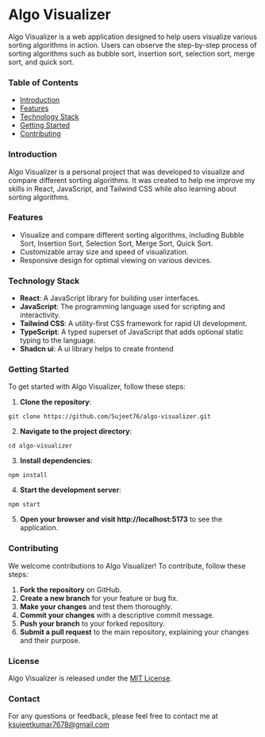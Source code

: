 # Algo Visualizer

Algo Visualizer is a web application designed to help users visualize various sorting algorithms in action. Users can observe the step-by-step process of sorting algorithms such as bubble sort, insertion sort, selection sort, merge sort, and quick sort.

### Table of Contents

- [Introduction](#introduction)
- [Features](#features)
- [Technology Stack](#technology-stack)
- [Getting Started](#getting-started)
- [Contributing](#contributing)

### Introduction

Algo Visualizer is a personal project that was developed to visualize and compare different sorting algorithms. It was created to help me improve my skills in React, JavaScript, and Tailwind CSS while also learning about sorting algorithms.

### Features

- Visualize and compare different sorting algorithms, including Bubble Sort, Insertion Sort, Selection Sort, Merge Sort, Quick Sort.
- Customizable array size and speed of visualization.
- Responsive design for optimal viewing on various devices.

### Technology Stack

- **React**: A JavaScript library for building user interfaces.
- **JavaScript**: The programming language used for scripting and interactivity.
- **Tailwind CSS**: A utility-first CSS framework for rapid UI development.
- **TypeScript**: A typed superset of JavaScript that adds optional static typing to the language.
- **Shadcn ui**: A ui library helps to create frontend

### Getting Started

To get started with Algo Visualizer, follow these steps:

1. **Clone the repository**:

```
git clone https://github.com/Sujeet76/algo-visualizer.git
```

2. **Navigate to the project directory**:

```
cd algo-visualizer
```

3. **Install dependencies**:

```
npm install
```

4. **Start the development server**:

```
npm start
```

5. **Open your browser and visit http://localhost:5173** to see the application.

### Contributing

We welcome contributions to Algo Visualizer! To contribute, follow these steps:

1. **Fork the repository** on GitHub.
2. **Create a new branch** for your feature or bug fix.
3. **Make your changes** and test them thoroughly.
4. **Commit your changes** with a descriptive commit message.
5. **Push your branch** to your forked repository.
6. **Submit a pull request** to the main repository, explaining your changes and their purpose.

### License

Algo Visualizer is released under the [MIT License](LICENSE.md).

### Contact

For any questions or feedback, please feel free to contact me at ksujeetkumar7678@gmail.com
